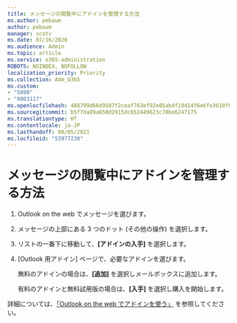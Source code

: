 ```yaml
---
title: メッセージの閲覧中にアドインを管理する方法
ms.author: pebaum
author: pebaum
manager: scotv
ms.date: 07/16/2020
ms.audience: Admin
ms.topic: article
ms.service: o365-administration
ROBOTS: NOINDEX, NOFOLLOW
localization_priority: Priority
ms.collection: Adm_O365
ms.custom:
- "5890"
- "9003117"
ms.openlocfilehash: 488799d66d9587f2ceaf763ef92e85ab4f19414f6e6fe3610f0f9ff84d5ce0a1
ms.sourcegitcommit: b5f7da89a650d2915dc652449623c78be6247175
ms.translationtype: HT
ms.contentlocale: ja-JP
ms.lasthandoff: 08/05/2021
ms.locfileid: "53977230"
---
```

# <a name="how-to-manage-add-ins-while-reading-a-message"></a>メッセージの閲覧中にアドインを管理する方法

1. Outlook on the web でメッセージを選びます。
    
2. メッセージの上部にある 3 つのドット (その他の操作) を選択します。

3. リストの一番下に移動して、**[アドインの入手]** を選択します。
    
4. [Outlook 用アドイン] ページで、必要なアドインを選びます。
    
    無料のアドインの場合は、**[追加]** を選択しメールボックスに追加します。
    
    有料のアドインと無料試用版の場合は、**[入手]** を選択し購入を開始します。
    
詳細については、[「Outlook on the web でアドインを使う」](https://support.microsoft.com/office/using-add-ins-in-outlook-on-the-web-8f2ce816-5df4-44a5-958c-f7f9d6dabdce) を参照してください。